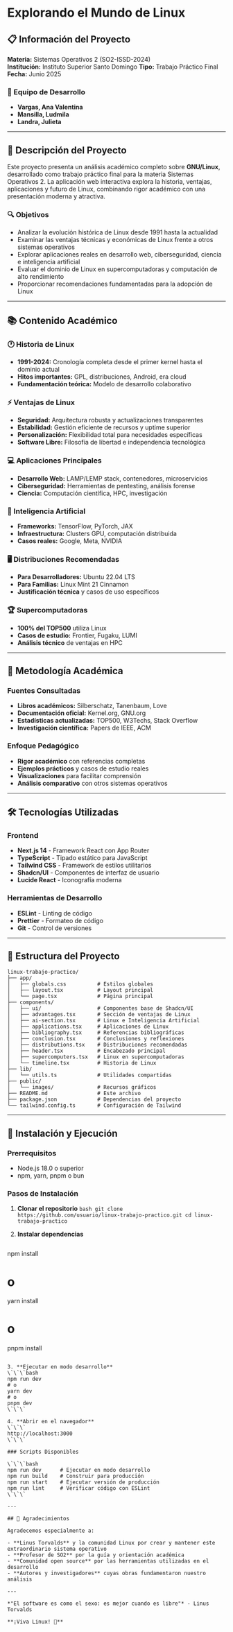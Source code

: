 # Explorando el Mundo de Linux

## 📋 Información del Proyecto

**Materia:** Sistemas Operativos 2 (SO2-ISSD-2024)  
**Institución:** Instituto Superior Santo Domingo
**Tipo:** Trabajo Práctico Final  
**Fecha:** Junio 2025

### 👥 Equipo de Desarrollo

- **Vargas, Ana Valentina**
- **Mansilla, Ludmila** 
- **Landra, Julieta**

---

## 🎯 Descripción del Proyecto

Este proyecto presenta un análisis académico completo sobre **GNU/Linux**, desarrollado como trabajo práctico final para la materia Sistemas Operativos 2. La aplicación web interactiva explora la historia, ventajas, aplicaciones y futuro de Linux, combinando rigor académico con una presentación moderna y atractiva.

### 🔍 Objetivos

- Analizar la evolución histórica de Linux desde 1991 hasta la actualidad
- Examinar las ventajas técnicas y económicas de Linux frente a otros sistemas operativos
- Explorar aplicaciones reales en desarrollo web, ciberseguridad, ciencia e inteligencia artificial
- Evaluar el dominio de Linux en supercomputadoras y computación de alto rendimiento
- Proporcionar recomendaciones fundamentadas para la adopción de Linux

---

## 📚 Contenido Académico

### 🕐 Historia de Linux
- **1991-2024:** Cronología completa desde el primer kernel hasta el dominio actual
- **Hitos importantes:** GPL, distribuciones, Android, era cloud
- **Fundamentación teórica:** Modelo de desarrollo colaborativo

### ⚡ Ventajas de Linux
- **Seguridad:** Arquitectura robusta y actualizaciones transparentes
- **Estabilidad:** Gestión eficiente de recursos y uptime superior
- **Personalización:** Flexibilidad total para necesidades específicas
- **Software Libre:** Filosofía de libertad e independencia tecnológica

### 💻 Aplicaciones Principales
- **Desarrollo Web:** LAMP/LEMP stack, contenedores, microservicios
- **Ciberseguridad:** Herramientas de pentesting, análisis forense
- **Ciencia:** Computación científica, HPC, investigación

### 🤖 Inteligencia Artificial
- **Frameworks:** TensorFlow, PyTorch, JAX
- **Infraestructura:** Clusters GPU, computación distribuida
- **Casos reales:** Google, Meta, NVIDIA

### 🖥️ Distribuciones Recomendadas
- **Para Desarrolladores:** Ubuntu 22.04 LTS
- **Para Familias:** Linux Mint 21 Cinnamon
- **Justificación técnica** y casos de uso específicos

### 🏆 Supercomputadoras
- **100% del TOP500** utiliza Linux
- **Casos de estudio:** Frontier, Fugaku, LUMI
- **Análisis técnico** de ventajas en HPC

---

## 📖 Metodología Académica

### Fuentes Consultadas
- **Libros académicos:** Silberschatz, Tanenbaum, Love
- **Documentación oficial:** Kernel.org, GNU.org
- **Estadísticas actualizadas:** TOP500, W3Techs, Stack Overflow
- **Investigación científica:** Papers de IEEE, ACM

### Enfoque Pedagógico
- **Rigor académico** con referencias completas
- **Ejemplos prácticos** y casos de estudio reales
- **Visualizaciones** para facilitar comprensión
- **Análisis comparativo** con otros sistemas operativos

---

## 🛠️ Tecnologías Utilizadas

### Frontend
- **Next.js 14** - Framework React con App Router
- **TypeScript** - Tipado estático para JavaScript
- **Tailwind CSS** - Framework de estilos utilitarios
- **Shadcn/UI** - Componentes de interfaz de usuario
- **Lucide React** - Iconografía moderna

### Herramientas de Desarrollo
- **ESLint** - Linting de código
- **Prettier** - Formateo de código
- **Git** - Control de versiones

---

## 📁 Estructura del Proyecto

```
linux-trabajo-practico/
├── app/
│   ├── globals.css          # Estilos globales
│   ├── layout.tsx           # Layout principal
│   └── page.tsx             # Página principal
├── components/
│   ├── ui/                  # Componentes base de Shadcn/UI
│   ├── advantages.tsx       # Sección de ventajas de Linux
│   ├── ai-section.tsx       # Linux e Inteligencia Artificial
│   ├── applications.tsx     # Aplicaciones de Linux
│   ├── bibliography.tsx     # Referencias bibliográficas
│   ├── conclusion.tsx       # Conclusiones y reflexiones
│   ├── distributions.tsx    # Distribuciones recomendadas
│   ├── header.tsx           # Encabezado principal
│   ├── supercomputers.tsx   # Linux en supercomputadoras
│   └── timeline.tsx         # Historia de Linux
├── lib/
│   └── utils.ts             # Utilidades compartidas
├── public/
│   └── images/              # Recursos gráficos
├── README.md                # Este archivo
├── package.json             # Dependencias del proyecto
└── tailwind.config.ts       # Configuración de Tailwind
```

---

## 🚀 Instalación y Ejecución

### Prerrequisitos
- Node.js 18.0 o superior
- npm, yarn, pnpm o bun

### Pasos de Instalación

1. **Clonar el repositorio**
`bash
git clone https://github.com/usuario/linux-trabajo-practico.git
cd linux-trabajo-practico
`

2. **Instalar dependencias**
   ```bash
npm install
# o
yarn install
# o
pnpm install
```

3. **Ejecutar en modo desarrollo**
\`\`\`bash
npm run dev
# o
yarn dev
# o
pnpm dev
\`\`\`

4. **Abrir en el navegador**
\`\`\`
http://localhost:3000
\`\`\`

### Scripts Disponibles

\`\`\`bash
npm run dev      # Ejecutar en modo desarrollo
npm run build    # Construir para producción
npm run start    # Ejecutar versión de producción
npm run lint     # Verificar código con ESLint
\`\`\`

---

## 🙏 Agradecimientos

Agradecemos especialmente a:

- **Linus Torvalds** y la comunidad Linux por crear y mantener este extraordinario sistema operativo
- **Profesor de SO2** por la guía y orientación académica
- **Comunidad open source** por las herramientas utilizadas en el desarrollo
- **Autores y investigadores** cuyas obras fundamentaron nuestro análisis

---

*"El software es como el sexo: es mejor cuando es libre"* - Linus Torvalds

**¡Viva Linux! 🐧**
